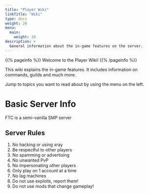 ```yaml
---
title: "Player Wiki"
linkTitle: "Wiki"
type: docs
weight: 20
menu:
  main:
    weight: 20
description: >
  General information about the in-game features on the server.
---
```


{{% pageinfo %}}
Welcome to the Player Wiki!
{{% /pageinfo %}}

This wiki explains the in-game features. It includes information on commands, guilds and much more.  
  
Jump to topics you want to read about by using the menu on the left.

# Basic Server Info
FTC is a semi-vanilla SMP server

## Server Rules
1. No hacking or using xray
2. Be respectful to other players
3. No spamming or advertising
4. No unwanted PvP
5. No impersonating other players
6. Only play on 1 account at a time
7. No lag machines
8. Do not use exploits, report them!
9. Do not use mods that change gameplay!